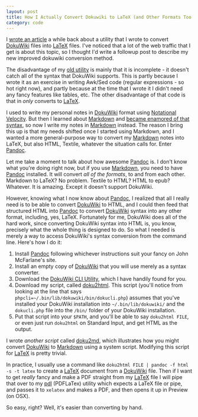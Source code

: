 ```yaml
---
layout: post
title: How I Actually Convert Dokuwiki to LaTeX (and Other Formats Too!)
category: code
---
```


I [wrote an article](http://donaldmerand.com/code/2011/07/18/dokuwiki-to-latex-converter.html) a while back about a utility that I wrote to convert [DokuWiki] files into [LaTeX] files. I've noticed that a lot of the web traffic that I get is about this topic, so I thought I'd write a followup post to describe my new improved dokuwiki conversion method.

The disadvantage of my [old utility](https://gist.github.com/2414353) is mainly that it is incomplete - it doesn't catch all of the syntax that DokuWiki supports. This is partly because I wrote it as an exercise in writing Awk/Sed code (regular expressions - so hot right now), and partly because at the time that I wrote it I didn't need any fancy features like tables, etc. The other disadvantage of that code is that in *only* converts to [LaTeX].

I used to write my personal notes in [DokuWiki] format using [Notational Velocity]. But then I learned about [Markdown] and [became enamored of that syntax](http://donaldmerand.com/code/2011/09/20/tsv-the-best-spreadsheet-format.html), so now I write my notes in [Markdown] instead. The reason I bring this up is that my needs shifted once I started using Markdown, and I wanted a more general-purpose way to convert my [Markdown] notes into LaTeX, but also HTML, Textile, whatever the situation calls for. Enter [Pandoc].

Let me take a moment to talk about how awesome [Pandoc] is. I don't know what you're doing right now, but if you use [Markdown], you need to have [Pandoc] installed. It will convert *all of the formats*, to and from each other. Markdown to LaTeX? No problem. Textile to HTML? HTML to epub? Whatever. It is amazing. Except it doesn't support DokuWiki.

However, knowing what I now know about [Pandoc], I realized that all I really need is to be able to convert [DokuWiki] to HTML, and I could then feed that structured HTML into [Pandoc] to convert [DokuWiki] syntax into any other format, including, yes, LaTeX. Fortunately for me, DokuWiki does all of the hard work, since converting DokuWiki syntax into HTML is, you know, precisely what the whole thing is designed to do. So what I needed is merely a way to access DokuWiki's syntax conversion from the command line. Here's how I do it:

1. Install [Pandoc] following whichever instructions suit your fancy on John McFarlane's site.
2. Install an empty copy of [DokuWiki] that you will use merely as a syntax converter.
3. Download the [DokuWiki CLI Utility](http://www.dokuwiki.org/tips:dokuwiki_parser_cli), which I have handily found for you.
4. Download my script, called [doku2html](https://github.com/dmerand/dlm-dot-bin/blob/master/doku2html). This script (you'll notice from looking at the line that says `phpcli=~/.bin/lib/dokuwiki/bin/dokucli.php`) assumes that you've installed your DokuWiki installation into `~/.bin/lib/dokuwiki/` and the `dokucli.php` file into the `/bin/` folder of your DokuWiki installation.
5. Put that script into your `$PATH`, and you'll be able to say `doku2html FILE`, or even just run `doku2html` on Standard Input, and get HTML as the output.

I wrote *another script* called [doku2md](https://github.com/dmerand/dlm-dot-bin/blob/master/doku2md), which illustrates how you might convert [DokuWiki] to [Markdown] using a system script. Modifying this script for [LaTeX] is pretty trivial.

In practice, I usually use a command like `doku2html FILE | pandoc -f html -s -t latex` to create a [LaTeX] document from a [DokuWiki] file. Then if I want to get *really* fancy and make a PDF straight from my [LaTeX] file I will pipe that over to my [pdl](https://github.com/dmerand/dlm-dot-bin/blob/master/pdl) (PDFLaTex) utility which expects a LaTeX file or pipe, and passes it to `xelatex` and makes a PDF, and then opens it up in Preview (on OSX).

So easy, right? Well, it's easier than converting by hand.

[DokuWiki]: http://dokuwiki.org
[LaTeX]: http://www.latex-project.org
[Markdown]: http://daringfireball.net/projects/markdown
[Notational Velocity]: http://notational.net
[Pandoc]: http://johnmacfarlane.net/pandoc
